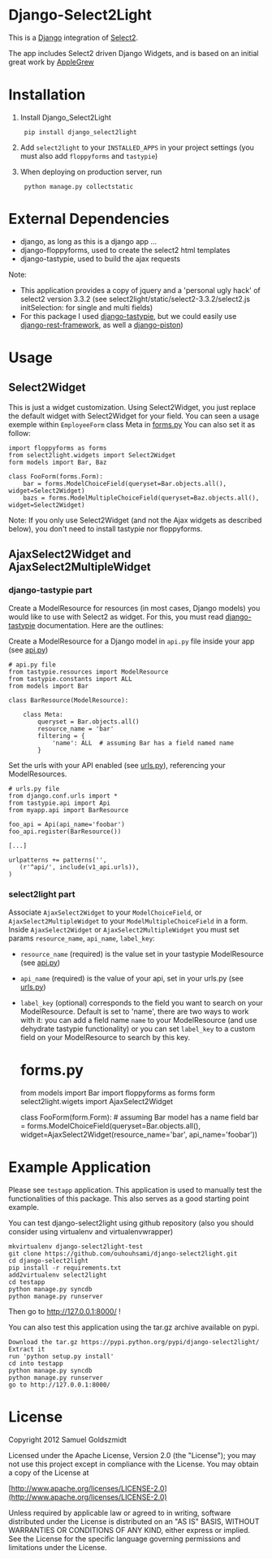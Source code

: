 Django-Select2Light
===================

This is a [Django](https://www.djangoproject.com/) integration of [Select2](http://ivaynberg.github.com/select2/).

The app includes Select2 driven Django Widgets, and is based on an initial great work by [AppleGrew](https://github.com/applegrew)

Installation
============

1. Install Django_Select2Light

        pip install django_select2light

2. Add `select2light` to your `INSTALLED_APPS` in your project settings (you must also add `floppyforms` and `tastypie`)

3. When deploying on production server, run

        python manage.py collectstatic


External Dependencies
=====================

* django, as long as this is a django app ...
* django-floppyforms, used to create the select2 html templates
* django-tastypie, used to build the ajax requests

Note: 
* This application provides a copy of jquery and a 'personal ugly hack' of select2 version 3.3.2 (see select2light/static/select2-3.3.2/select2.js initSelection: for single and multi fields)
* For this package I used [django-tastypie](http://django-tastypie.readthedocs.org/en/latest/), but we could easily use [django-rest-framework](http://django-rest-framework.org/), as well a [django-piston](https://django-piston.readthedocs.org/en/latest/documentation.html))

Usage
=====

Select2Widget
-------------

This is just a widget customization. Using Select2Widget, you just replace the default widget with Select2Widget for your field.
You can seen a usage exemple within `EmployeeForm` class Meta in [forms.py](https://github.com/ouhouhsami/django-select2light/blob/master/testapp/testapp/testmain/forms.py#L13)
You can also set it as follow:

	import floppyforms as forms
	from select2light.widgets import Select2Widget
	form models import Bar, Baz

	class FooForm(forms.Form):
		bar = forms.ModelChoiceField(queryset=Bar.objects.all(), widget=Select2Widget) 
		bazs = forms.ModelMultipleChoiceField(queryset=Baz.objects.all(), widget=Select2Widget)


Note: If you only use Select2Widget (and not the Ajax widgets as described below), you don't need to install tastypie nor floppyforms.

AjaxSelect2Widget and AjaxSelect2MultipleWidget
-----------------------------------------------

### django-tastypie part

Create a ModelResource for resources (in most cases, Django models) you would like to use with Select2 as widget. For this, you must read [django-tastypie](http://django-tastypie.readthedocs.org/en/latest/) documentation. Here are the outlines: 

Create a ModelResource for a Django model in `api.py` file inside your app (see [api.py](https://github.com/ouhouhsami/django-select2light/blob/master/testapp/testapp/testmain/api.py))

	# api.py file
	from tastypie.resources import ModelResource
	from tastypie.constants import ALL
	from models import Bar

	class BarResource(ModelResource):

    	class Meta:
        	queryset = Bar.objects.all()
        	resource_name = 'bar'
        	filtering = {
            	'name': ALL  # assuming Bar has a field named name
        	}


Set the urls with your API enabled (see [urls.py](https://github.com/ouhouhsami/django-select2light/blob/master/testapp/testapp/urls.py)), referencing your ModelResources.

	# urls.py file
	from django.conf.urls import *
	from tastypie.api import Api
	from myapp.api import BarResource

	foo_api = Api(api_name='foobar')
	foo_api.register(BarResource())

	[...]

	urlpatterns += patterns('',
       (r'^api/', include(v1_api.urls)),
    )
	

### select2light part

Associate `AjaxSelect2Widget` to your `ModelChoiceField`, or `AjaxSelect2MultipleWidget` to your `ModelMultipleChoiceField` in a form. 
Inside `AjaxSelect2Widget` or `AjaxSelect2MultipleWidget` you must set params `resource_name`, `api_name`, `label_key`: 
* `resource_name` (required) is the value set in your tastypie ModelResource (see [api.py](https://github.com/ouhouhsami/django-select2light/blob/master/testapp/testapp/testmain/api.py#L13))
* `api_name` (required) is the value of your api, set in your urls.py (see [urls.py](https://github.com/ouhouhsami/django-select2light/blob/master/testapp/testapp/urls.py))
* `label_key` (optional) corresponds to the field you want to search on your ModelResource. Default is set to 'name', there are two ways to work with it: you can add a field name `name` to your ModelResource (and use dehydrate tastypie functionality) or you can set `label_key` to a custom field on your ModelResource to search by this key.

	# forms.py
	from models import Bar
	import floppyforms as forms
	form select2light.wigets import AjaxSelect2Widget

	class FooForm(form.Form):
		# assuming Bar model has a name field
		bar = forms.ModelChoiceField(queryset=Bar.objects.all(),
		                             widget=AjaxSelect2Widget(resource_name='bar', api_name='foobar'))



Example Application
===================

Please see `testapp` application. 
This application is used to manually test the functionalities of this package. This also serves as a good starting point example.

You can test django-select2light using github repository (also you should consider using virtualenv and virtualenvwrapper)

	mkvirtualenv django-select2light-test
	git clone https://github.com/ouhouhsami/django-select2light.git
	cd django-select2light
	pip install -r requirements.txt
	add2virtualenv select2light
	cd testapp
	python manage.py syncdb
	python manage.py runserver

Then go to http://127.0.0.1:8000/ !


You can also test this application using the tar.gz archive available on pypi.

	Download the tar.gz https://pypi.python.org/pypi/django-select2light/
	Extract it
	run 'python setup.py install'
	cd into testapp
	python manage.py syncdb
	python manage.py runserver
	go to http://127.0.0.1:8000/


License
=======

Copyright 2012 Samuel Goldszmidt

Licensed under the Apache License, Version 2.0 (the "License");
you may not use this project except in compliance with the License.
You may obtain a copy of the License at

[http://www.apache.org/licenses/LICENSE-2.0](http://www.apache.org/licenses/LICENSE-2.0)

Unless required by applicable law or agreed to in writing, software
distributed under the License is distributed on an "AS IS" BASIS,
WITHOUT WARRANTIES OR CONDITIONS OF ANY KIND, either express or implied.
See the License for the specific language governing permissions and
limitations under the License.
